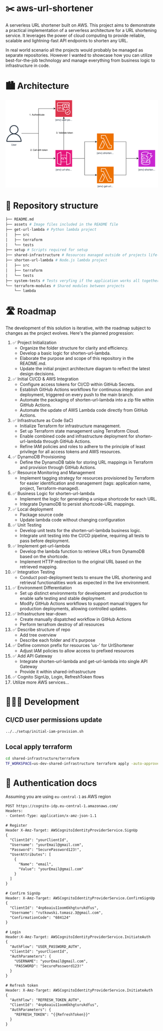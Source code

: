 # ✂️ aws-url-shortener

A serverless URL shortener built on AWS. This project aims to demonstrate a practical implementation of a serverless architecture for a URL shortening service. It leverages the power of cloud computing to provide reliable, scalable and lightning-fast API endpoints to shorten any URL.

In real world scenario all the projects would probably be managed as separate repositories. However I wanted to showcase how you can utilize best-for-the-job technology and manage everything from business logic to infrastructure in code.

# 🏙️ Architecture

![Architecture Diagram](assets/link-shortener.phase3.drawio.svg)

# 🌳 Repository structure

```sh
├── README.md
├── assets # Image files included in the README file
├── get-url-lambda # Python lambda project
│   ├── src
│   ├── terraform
│   └── tests
├── setup # Scripts required for setup
├── shared-infrastructure # Resources managed outside of projects life-cycle
├── shorten-url-lambda # Node.js lambda project
│   ├── src
│   ├── terraform
│   └── tests
├── system-tests # Tests veryfing if the application works all together
└── terraform-modules # Shared modules between projects
    └── lambda
```

# 🛣️ Roadmap

The development of this solution is iterative, with the roadmap subject to changes as the project evolves. Here's the planned progression:

1. ✅ Project Initialization
    - Organize the folder structure for clarity and efficiency.
    - Develop a basic logic for shorten-url-lambda.
    - Elaborate the purpose and scope of this repository in the README.md.
    - Update the initial project architecture diagram to reflect the latest design decisions.
2. ✅ Initial CI/CD & AWS Integration
    - Configure access tokens for CI/CD within GitHub Secrets.
    - Establish GitHub Actions workflows for continuous integration and deployment, triggered on every push to the main branch.
    - Automate the packaging of shorten-url-lambda into a zip file within GitHub Actions.
    - Automate the update of AWS Lambda code directly from GitHub Actions.
3. ✅ Infrastructure as Code (IaC)
    - Initialize Terraform for infrastructure management.
    - Set up Terraform state management using Terraform Cloud.
    - Enable combined code and infrastructure deployment for shorten-url-lambda through GitHub Actions.
    - Refine IAM policies and roles to adhere to the principle of least privilege for all access tokens and AWS resources.
4. ✅ DynamoDB Provisioning
    - Define the DynamoDB table for storing URL mappings in Terraform and provision through GitHub Actions.
5. ✅ Resource Monitoring and Management
    - Implement tagging strategy for resources provisioned by Terraform for easier identification and management (tags: application name, project, Terraform-managed).
6. ✅ Business Logic for shorten-url-lambda
    - Implement the logic for generating a unique shortcode for each URL.
    - Integrate DynamoDB to persist shortcode-URL mappings.
7. ✅ Local deployment
    - Package source code
    - Update lambda code without changing configuration
8. ✅ Unit Testing
    - Develop unit tests for the shorten-url-lambda business logic.
    - Integrate unit testing into the CI/CD pipeline, requiring all tests to pass before deployment.
9. ✅ Implement get-url-lambda
    - Develop the lambda function to retrieve URLs from DynamoDB based on the shortcode.
    - Implement HTTP redirection to the original URL based on the retrieved mapping.
10. ✅ Integration Testing
    - Conduct post-deployment tests to ensure the URL shortening and retrieval functionalities work as expected in the live environment.
11. ✅ Environment Differentiation
    - Set up distinct environments for development and production to enable safe testing and stable deployment.
    - Modify GitHub Actions workflows to support manual triggers for production deployments, allowing controlled updates.
12. ✅ Infrastructure tear-down
    - Create manually dispatched workflow in GitHub Actions
    - Perform terrafrom destroy of all resources
13. ✅ Describe structure of repo
    - Add tree overview
    - Describe each folder and it's purpose
14. ✅ Define common prefix for resources 'us-' for UrlShortener
    - Adjust IAM policies to allow access to prefixed resources
15. ✅ Add API Gateway
    - Integrate shorten-url-lambda and get-url-lambda into single API Gateway
    - Provide it within shared-infrastructure
16. ✅ Cognito SignUp, Login, RefreshToken flows
17. Utilize more AWS services...

# 👨🏻‍💻 Development

## CI/CD user permissions update
```sh
../../setup/initial-iam-provision.sh 
```

## Local apply terraform

```sh
cd shared-infrastructure/terraform 
TF_WORKSPACE=us-dev-shared-infrastructure terraform apply -auto-approve
```

# 🔐 Authentication docs

Assuming you are using `eu-central-1` as AWS region

```
POST https://cognito-idp.eu-central-1.amazonaws.com/
Headers:
- Content-Type: application/x-amz-json-1.1

# Register
Header X-Amz-Target: AWSCognitoIdentityProviderService.SignUp
{
  "ClientId": "yourClientId",
  "Username": "yourEmail@gmail.com",
  "Password": "SecurePassword123!",
  "UserAttributes": [
    {
      "Name": "email",
      "Value": "yourEmail@gmail.com"
    }
  ]
}

# Confirm SignUp
Header: X-Amz-Target: AWSCognitoIdentityProviderService.ConfirmSignUp
{
  "ClientId": "4np6oaiu11oom6khgturukdfus",
  "Username": "rutkowski.tomasz.3@gmail.com",
  "ConfirmationCode": "684124"
}

# Login
Header:X-Amz-Target: AWSCognitoIdentityProviderService.InitiateAuth
{
  "AuthFlow": "USER_PASSWORD_AUTH",
  "ClientId": "yourClientId",
  "AuthParameters": {
    "USERNAME": "yourEmail@gmail.com",
    "PASSWORD": "SecurePassword123!"
  }
}

# Refresh token
Header: X-Amz-Target: AWSCognitoIdentityProviderService.InitiateAuth
{
  "AuthFlow": "REFRESH_TOKEN_AUTH",
  "ClientId": "4np6oaiu11oom6khgturukdfus",
  "AuthParameters": {
    "REFRESH_TOKEN": "{{RefreshToken}}"
  }
}
```